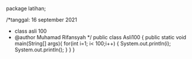 
package latihan;

/*tanggal: 16 september 2021
 * class asli 100
 * @author Muhamad Rifansyah
 */ 
public class Asli100 {
    public static void main(String[] args){
    for(int i=1; i< 100;i++) {
    System.out.println(i);
    System.out.println();
    }
    }
}
